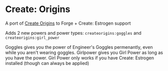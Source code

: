 # Create: Origins

A port of [Create Origins](https://modrinth.com/mod/create-origins) to Forge + Create: Estrogen support

Adds 2 new powers and power types: `createorigins:goggles` and `createorigins:girl_power`

Goggles gives you the power of Engineer's Goggles permenantly, even while you aren't wearing goggles. Girlpower gives you Girl Power as long as you have the power.
Girl Power only works if you have Create: Estrogen installed (though can always be applied)
